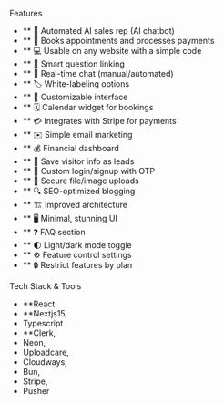 Features

- ** 🤖 Automated AI sales rep (AI chatbot)
- ** 📅 Books appointments and processes payments
- ** 💻 Usable on any website with a simple code
- ** 🧠 Smart question linking
- ** 💬 Real-time chat (manual/automated)
- ** 🏷️ White-labeling options
- ** 🎨 Customizable interface
- ** 🗓️ Calendar widget for bookings
- ** 💳 Integrates with Stripe for payments
- ** ✉️ Simple email marketing
- ** 💰 Financial dashboard
- ** 💾 Save visitor info as leads
- ** 🔐 Custom login/signup with OTP
- ** 📲 Secure file/image uploads
- ** 🔍 SEO-optimized blogging
- ** 🏗️ Improved architecture
- ** 🖥️ Minimal, stunning UI
- ** ❓ FAQ section
- ** 🌓 Light/dark mode toggle
- ** ⚙️ Feature control settings
- ** 🔒 Restrict features by plan

Tech Stack & Tools
- **React
- **Nextjs15,
- Typescript
- **Clerk,
- Neon,
- Uploadcare,
- Cloudways,
- Bun,
- Stripe,
- Pusher
